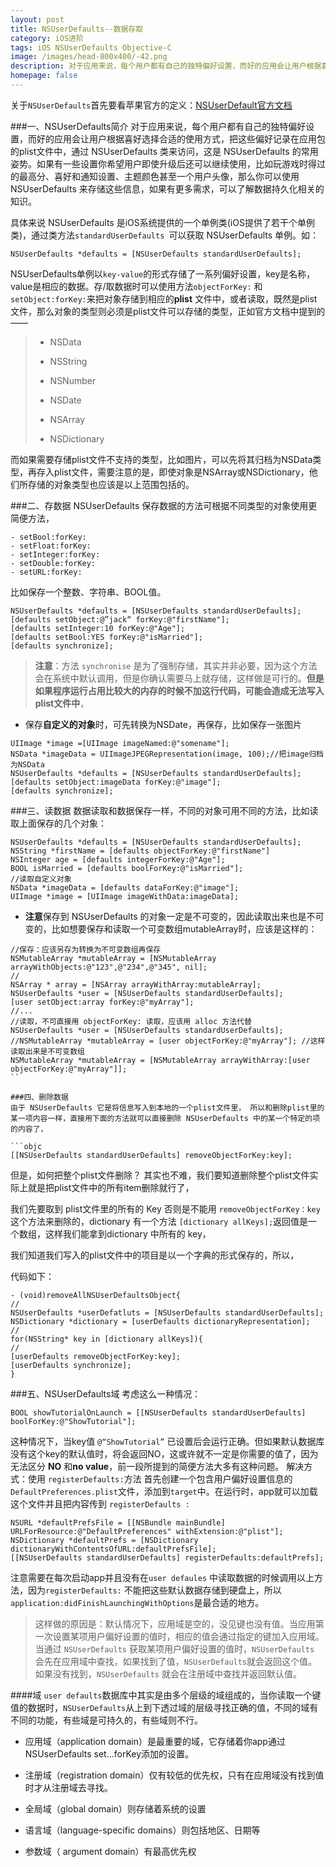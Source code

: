 ```yaml
---
layout: post
title: NSUserDefaults--数据存取
category: iOS进阶
tags: iOS NSUserDefaults Objective-C
image: /images/head-800x400/-42.png
description: 对于应用来说，每个用户都有自己的独特偏好设置，而好的应用会让用户根据喜好选择合适的使用方式，把这些偏好记录在应用包的plist文件中，通过 NSUserDefaults 类来访问，这是 NSUserDefaults 的常用姿势。如果有一些设置你希望用户即使升级后还可以继续使用，比如玩游戏时得过的最高分、喜好和通知设置、主题颜色甚至一个用户头像，那么你可以使用 NSUserDefaults 来存储这些信息，如果有更多需求，可以了解数据持久化相关的知识。
homepage: false
---
```



关于` NSUserDefaults `首先要看苹果官方的定义：[NSUserDefault官方文档](https://developer.apple.com/library/ios/documentation/Cocoa/Reference/Foundation/Classes/NSUserDefaults_Class/index.html)

<!--more-->

###一、NSUserDefaults简介
对于应用来说，每个用户都有自己的独特偏好设置，而好的应用会让用户根据喜好选择合适的使用方式，把这些偏好记录在应用包的plist文件中，通过 NSUserDefaults 类来访问，这是 NSUserDefaults 的常用姿势。如果有一些设置你希望用户即使升级后还可以继续使用，比如玩游戏时得过的最高分、喜好和通知设置、主题颜色甚至一个用户头像，那么你可以使用 NSUserDefaults 来存储这些信息，如果有更多需求，可以了解数据持久化相关的知识。

具体来说 NSUserDefaults 是iOS系统提供的一个单例类(iOS提供了若干个单例类)，通过类方法`standardUserDefaults `可以获取 NSUserDefaults 单例。如：

```objc
NSUserDefaults *defaults = [NSUserDefaults standardUserDefaults];
```

NSUserDefaults单例以`key-value`的形式存储了一系列偏好设置，key是名称，value是相应的数据。存/取数据时可以使用方法`objectForKey:` 和 `setObject:forKey:`来把对象存储到相应的**plist** 文件中，或者读取，既然是plist文件，那么对象的类型则必须是plist文件可以存储的类型，正如官方文档中提到的——

> * NSData
>
> * NSString
>
> * NSNumber
>
> * NSDate
> 
> * NSArray
> 
> * NSDictionary

而如果需要存储plist文件不支持的类型，比如图片，可以先将其归档为NSData类型，再存入plist文件，需要注意的是，即使对象是NSArray或NSDictionary，他们所存储的对象类型也应该是以上范围包括的。

###二、存数据
NSUserDefaults 保存数据的方法可根据不同类型的对象使用更简便方法，

```
- setBool:forKey:
- setFloat:forKey:
- setInteger:forKey:
- setDouble:forKey:
- setURL:forKey:
```

比如保存一个整数、字符串、BOOL值。

```objc
NSUserDefaults *defaults = [NSUserDefaults standardUserDefaults];
[defaults setObject:@”jack“ forKey:@"firstName"];
[defaults setInteger:10 forKey:@"Age"];
[defaults setBool:YES forKey:@"isMarried"];
[defaults synchronize];
```

> **注意**：方法 `synchronise` 是为了强制存储，其实并非必要，因为这个方法会在系统中默认调用，但是你确认需要马上就存储，这样做是可行的。**但是如果程序运行占用比较大的内存的时候不加这行代码，可能会造成无法写入plist文件中**，

* 保存**自定义的对象**时，可先转换为NSDate，再保存，比如保存一张图片

```objc
UIImage *image =[UIImage imageNamed:@"somename"];
NSData *imageData = UIImageJPEGRepresentation(image, 100);//把image归档为NSData
NSUserDefaults *defaults = [NSUserDefaults standardUserDefaults];
[defaults setObject:imageData forKey:@"image"];
[defaults synchronize];
```

###三、读数据
数据读取和数据保存一样，不同的对象可用不同的方法，比如读取上面保存的几个对象：

```objc
NSUserDefaults *defaults = [NSUserDefaults standardUserDefaults];
NSString *firstName = [defaults objectForKey:@"firstName"]
NSInteger age = [defaults integerForKey:@"Age"];
BOOL isMarried = [defaults boolForKey:@"isMarried"];
//读取自定义对象
NSData *imageData = [defaults dataForKey:@"image"];
UIImage *image = [UIImage imageWithData:imageData];
```

* **注意**保存到 NSUserDefaults 的对象一定是不可变的，因此读取出来也是不可变的，比如想要保存和读取一个可变数组mutableArray时，应该是这样的：

```objc
//保存：应该另存为转换为不可变数组再保存
NSMutableArray *mutableArray = [NSMutableArray arrayWithObjects:@"123",@"234",@"345", nil];
//
NSArray * array = [NSArray arrayWithArray:mutableArray];
NSUserDefaults *user = [NSUserDefaults standardUserDefaults];
[user setObject:array forKey:@"myArray"];
//...
//读取，不可直接用 objectForKey: 读取，应该用 alloc 方法代替
NSUserDefaults *user = [NSUserDefaults standardUserDefaults];
//NSMutableArray *mutableArray = [user objectForKey:@"myArray"]; //这样读取出来是不可变数组
NSMutableArray *mutableArray = [NSMutableArray arrayWithArray:[user objectForKey:@"myArray"]];
``

###四、删除数据
由于 NSUserDefaults 它是将信息写入到本地的一个plist文件里， 所以和删除plist里的某一项内容一样，直接用下面的方法就可以直接删除 NSUserDefaults 中的某一个特定的项的内容了，

```objc
[[NSUserDefaults standardUserDefaults] removeObjectForKey:key];
```

但是，如何把整个plist文件删除？
其实也不难，我们要知道删除整个plist文件实际上就是把plist文件中的所有item删除就行了，

我们先要取到 plist文件里的所有的 Key 否则是不能用 `removeObjectForKey：key `这个方法来删除的，dictionary 有一个方法 `[dictionary allKeys];`返回值是一个数组，这样我们能拿到dictionary 中所有的 key，

我们知道我们写入的plist文件中的项目是以一个字典的形式保存的，所以，

代码如下：

```objc
- (void)removeAllNSUserDefaultsObject{
//
NSUserDefaults *userDefatluts = [NSUserDefaults standardUserDefaults];
NSDictionary *dictionary = [userDefaults dictionaryRepresentation];
//
for(NSString* key in [dictionary allKeys]){
//
[userDefaults removeObjectForKey:key];
[userDefaults synchronize];
}
```

###五、NSUserDefaults域
考虑这么一种情况：

```
BOOL showTutorialOnLaunch = [[NSUserDefaults standardUserDefaults] boolForKey:@"ShowTutorial"];
```

这种情况下，当key值 `@“ShowTutorial”` 已设置后会运行正确。但如果默认数据库没有这个key的默认值时，将会返回NO，这或许就不一定是你需要的值了，因为无法区分 **NO** 和**no value**，前一段所提到的简便方法大多有这种问题。
解决方式：使用 `registerDefaults:`方法
首先创建一个包含用户偏好设置信息的`DefaultPreferences.plist`文件，添加到`target`中。在运行时，app就可以加载这个文件并且把内容传到 `registerDefaults :`

```objc
NSURL *defaultPrefsFile = [[NSBundle mainBundle]
URLForResource:@"DefaultPreferences" withExtension:@"plist"];
NSDictionary *defaultPrefs = [NSDictionary dictionaryWithContentsOfURL:defaultPrefsFile];
[[NSUserDefaults standardUserDefaults] registerDefaults:defaultPrefs];
```

注意需要在每次启动app并且没有在`user defaules` 中读取数据的时候调用以上方法，因为`registerDefaults:` 不能把这些默认数据存储到硬盘上，所以`application:didFinishLaunchingWithOptions`是最合适的地方。
> 这样做的原因是：默认情况下，应用域是空的，没见键也没有值。当应用第一次设置某项用户偏好设置的值时，相应的值会通过指定的键加入应用域。当通过 `NSUserDefaults` 获取某项用户偏好设置的值时，`NSUserDefaults` 会先在应用域中查找，如果找到了值，`NSUserDefaults`就会返回这个值。如果没有找到，`NSUserDefaults` 就会在注册域中查找并返回默认值。

####域
`user defaults`数据库中其实是由多个层级的域组成的，当你读取一个键值的数据时，`NSUserDefaults`从上到下透过域的层级寻找正确的值，不同的域有不同的功能，有些域是可持久的，有些域则不行。

* 应用域（application domain）是最重要的域，它存储着你app通过NSUserDefaults set...forKey添加的设置。

* 注册域（registration domain）仅有较低的优先权，只有在应用域没有找到值时才从注册域去寻找。

* 全局域（global domain）则存储着系统的设置

* 语言域（language-specific domains）则包括地区、日期等

* 参数域（ argument domain）有最高优先权











